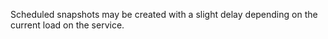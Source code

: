 Scheduled snapshots may be created with a slight delay depending on the current load on the service.